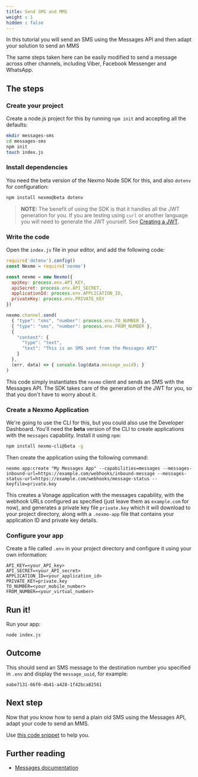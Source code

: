 ```yaml
---
title: Send SMS and MMS
weight : 1
hidden : false
---
```


In this tutorial you will send an SMS using the Messages API and then adapt your solution to send an MMS

The same steps taken here can be easily modified to send a message across other channels, including Viber, Facebook Messenger and WhatsApp.


## The steps

### Create your project

Create a node.js project for this by running `npm init` and accepting all the defaults:

```bash
mkdir messages-sms
cd messages-sms
npm init
touch index.js
```

### Install dependencies

You need the beta version of the Nexmo Node SDK for this, and also `dotenv` for configuration:

```bash
npm install nexmo@beta dotenv
```

> **NOTE:** The benefit of using the SDK is that it handles all the JWT generation for you. If you are testing using `curl` or another language you will need to generate the JWT yourself. See [Creating a JWT](https://developer.nexmo.com/concepts/guides/authentication#using-the-nexmo-cli-to-generate-jwts).

### Write the code

Open the `index.js` file in your editor, and add the following code:

```javascript
require('dotenv').config()
const Nexmo = require('nexmo')

const nexmo = new Nexmo({
  apiKey: process.env.API_KEY,
  apiSecret: process.env.API_SECRET,
  applicationId: process.env.APPLICATION_ID,
  privateKey: process.env.PRIVATE_KEY
})

nexmo.channel.send(
  { "type": "sms", "number": process.env.TO_NUMBER },
  { "type": "sms", "number": process.env.FROM_NUMBER },
  {
    "content": {
      "type": "text",
      "text": "This is an SMS sent from the Messages API"
    }
  },
  (err, data) => { console.log(data.message_uuid); }
)
```

This code simply instantiates the `nexmo` client and sends an SMS with the Messages API. The SDK takes care of the generation of the JWT for you, so that you don't have to worry about it.

### Create a Nexmo Application

We're going to use the CLI for this, but you could also use the Developer Dashboard. You'll need the **beta** version of the CLI to create applications with the `messages` capability. Install it using `npm`:

```bash
npm install nexmo-cli@beta -g
```

Then create the application using the following command:

``` shell
nexmo app:create "My Messages App" --capabilities=messages --messages-inbound-url=https://example.com/webhooks/inbound-message --messages-status-url=https://example.com/webhooks/message-status --keyfile=private.key
```

This creates a Vonage application with the messages capability, with the webhook URLs configured as specified (just leave them as `example.com` for now), and generates a private key file `private.key` which it will download to your project directory, along with a `.nexmo-app` file that contains your application ID and private key details.


### Configure your app

Create a file called `.env` in your project directory and configure it using your own information:

```
API_KEY=<your_API_key>
API_SECRET=<your_API_secret>
APPLICATION_ID=<your_application_id>
PRIVATE_KEY=private.key
TO_NUMBER=<your_mobile_number>
FROM_NUMBER=<your_virtual_number>
```

## Run it!

Run your app:

```
node index.js
```

## Outcome

This should send an SMS message to the destination number you specified in `.env` and display the `message_uuid`, for example:

```
eabe7131-66f0-4b41-a428-1f42bca82561
```

## Next step

Now that you know how to send a plain old SMS using the Messages API, adapt your code to send an MMS.

Use [this code snippet](https://developer.nexmo.com/messages/code-snippets/mms/send-mms) to help you.

## Further reading

* [Messages documentation](https://developer.nexmo.com/concepts/overview)